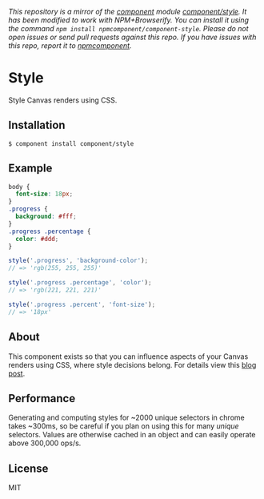 *This repository is a mirror of the [component](http://component.io) module [component/style](http://github.com/component/style). It has been modified to work with NPM+Browserify. You can install it using the command `npm install npmcomponent/component-style`. Please do not open issues or send pull requests against this repo. If you have issues with this repo, report it to [npmcomponent](https://github.com/airportyh/npmcomponent).*

# Style

  Style Canvas renders using CSS.

## Installation

```
$ component install component/style
```

## Example

```css
body {
  font-size: 18px;
}
.progress {
  background: #fff;
}
.progress .percentage {
  color: #ddd;
}
```

```js
style('.progress', 'background-color');
// => 'rgb(255, 255, 255)'

style('.progress .percentage', 'color');
// => 'rgb(221, 221, 221)'

style('.progress .percent', 'font-size');
// => '18px'
```

## About

  This component exists so that you can influence aspects of your
  Canvas renders using CSS, where style decisions belong. For details
  view this [blog post](http://tjholowaychuk.com/post/6339741902/styling-canvas-drawings-with-css).

## Performance

  Generating and computing styles for ~2000 unique selectors in chrome
  takes ~300ms, so be careful if you plan on using this for many _unique_ selectors. Values
  are otherwise cached in an object and can easily operate above 300,000 ops/s.

## License

  MIT